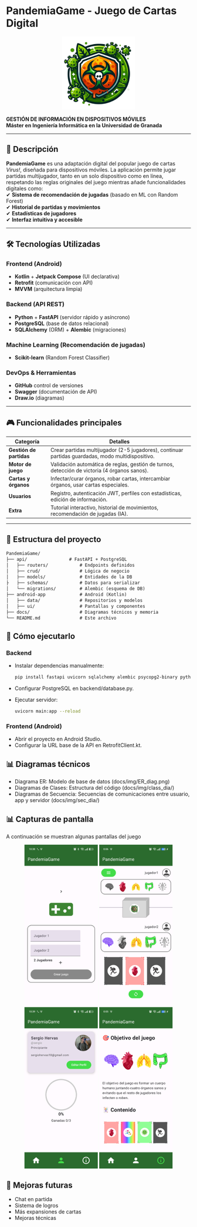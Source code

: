 # PandemiaGame - Juego de Cartas Digital  

<p align="center">
    <img src="./doc/img/logo.png" alt="Logo de PandemiaGame" width="200"/>
</p>

**GESTIÓN DE INFORMACIÓN EN DISPOSITIVOS MÓVILES**  
**Máster en Ingeniería Informática en la Universidad de Granada**  

---

## 📜 Descripción  
**PandemiaGame** es una adaptación digital del popular juego de cartas *Virus!*, diseñada para dispositivos móviles. La aplicación permite jugar partidas multijugador, tanto en un solo dispositivo como en línea, respetando las reglas originales del juego mientras añade funcionalidades digitales como:  
✔ **Sistema de recomendación de jugadas** (basado en ML con Random Forest)  
✔ **Historial de partidas y movimientos**  
✔ **Estadísticas de jugadores**  
✔ **Interfaz intuitiva y accesible**  

---

## 🛠 Tecnologías Utilizadas  

### Frontend (Android)  
- **Kotlin** + **Jetpack Compose** (UI declarativa)  
- **Retrofit** (comunicación con API)  
- **MVVM** (arquitectura limpia)  

### Backend (API REST)  
- **Python** + **FastAPI** (servidor rápido y asíncrono)  
- **PostgreSQL** (base de datos relacional)  
- **SQLAlchemy** (ORM) + **Alembic** (migraciones)  

### Machine Learning (Recomendación de jugadas)  
- **Scikit-learn** (Random Forest Classifier)  

### DevOps & Herramientas  
- **GitHub** control de versiones  
- **Swagger** (documentación de API)  
- **Draw.io** (diagramas)  

---

## 🎮 Funcionalidades principales  

| Categoría       | Detalles |  
|-----------------|----------|  
| **Gestión de partidas** | Crear partidas multijugador (2-5 jugadores), continuar partidas guardadas, modo multidispositivo. |  
| **Motor de juego** | Validación automática de reglas, gestión de turnos, detección de victoria (4 órganos sanos). |  
| **Cartas y órganos** | Infectar/curar órganos, robar cartas, intercambiar órganos, usar cartas especiales. |  
| **Usuarios** | Registro, autenticación JWT, perfiles con estadísticas, edición de información. |  
| **Extra** | Tutorial interactivo, historial de movimientos, recomendación de jugadas (IA). |  

---

## 📂 Estructura del proyecto  
```plaintext
PandemiaGame/
├── api/                # FastAPI + PostgreSQL
│   ├── routers/            # Endpoints definidos
│   ├── crud/               # Lógica de negocio
│   ├── models/             # Entidades de la DB
├   ├── schemas/            # Datos para serializar
│   └── migrations/         # Alembic (esquema de DB)
├── android-app             # Android (Kotlin)
│   ├── data/               # Repositorios y modelos
│   ├── ui/                 # Pantallas y componentes
├── docs/                   # Diagramas técnicos y memoria
└── README.md               # Este archivo
```

## 🚀 Cómo ejecutarlo
### Backend
- Instalar dependencias manualmente:
   ```bash
   pip install fastapi uvicorn sqlalchemy alembic psycopg2-binary python-multipart scikit-learn
   ```

- Configurar PostgreSQL en backend/database.py.

- Ejecutar servidor:
    ```bash
    uvicorn main:app --reload
    ```

### Frontend (Android)
- Abrir el proyecto en Android Studio.
- Configurar la URL base de la API en RetrofitClient.kt.

## 📊 Diagramas técnicos
- Diagrama ER: Modelo de base de datos (docs/img/ER_diag.png)
- Diagramas de Clases: Estructura del código (docs/img/class_dia/)
- Diagramas de Secuencia: Secuencias de comunicaciones entre usuario, app y servidor (docs/img/sec_dia/)

## 📊 Capturas de pantalla
A continuación se muestran algunas pantallas del juego
<p align="center">
    <img src="./doc/img/newgame.jpg" alt="Pantalla de nuevo juego" width="200"/>
    <img src="./doc/img/game.jpg" alt="Pantalla de juego" width="200"/>
    <img src="./doc/img/perfil.jpg" alt="Pantalla de perfil" width="200"/>
    <img src="./doc/img/tuto.jpg" alt="Pantalla de tutorial" width="200"/>
</p>


## 📌 Mejoras futuras
- Chat en partida
- Sistema de logros
- Más expansiones de cartas
- Mejoras técnicas